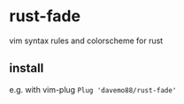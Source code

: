 # rust-fade
vim syntax rules and colorscheme for rust

## install
e.g. with vim-plug
`Plug 'davemo88/rust-fade'`
